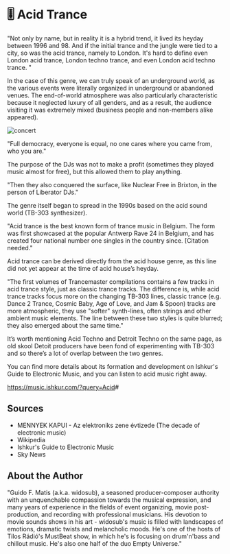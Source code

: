 # 🎚️ Acid Trance

"Not only by name, but in reality it is a hybrid trend, it lived its heyday
between 1996 and 98. And if the initial trance and the jungle were tied to a
city, so was the acid trance, namely to London. It's hard to define even London
acid trance, London techno trance, and even London acid techno trance. "

In the case of this genre, we can truly speak of an underground world, as the
various events were literally organized in underground or abandoned venues. The
end-of-world atmosphere was also particularly characteristic because it
neglected luxury of all genders, and as a result, the audience visiting it was
extremely mixed (business people and non-members alike appeared).

![concert](_static/images/acid-trance/Acid_Trance.jpg)

"Full democracy, everyone is equal, no one cares where you came from, who you
are."

The purpose of the DJs was not to make a profit (sometimes they played music
almost for free), but this allowed them to play anything.

"Then they also conquered the surface, like Nuclear Free in Brixton, in the
person of Liberator DJs."

The genre itself began to spread in the 1990s based on the acid sound world
(TB-303 synthesizer).

"Acid trance is the best known form of trance music in Belgium. The form was
first showcased at the popular Antwerp Rave 24 in Belgium, and has created four
national number one singles in the country since. [Citation needed."

Acid trance can be derived directly from the acid house genre, as this line did
not yet appear at the time of acid house’s heyday.

"The first volumes of Trancemaster compilations contains a few tracks in acid
trance style, just as classic trance tracks. The difference is, while acid
trance tracks focus more on the changing TB-303 lines, classic trance (e.g.
Dance 2 Trance, Cosmic Baby, Age of Love, and Jam & Spoon) tracks are more
atmospheric, they use "softer" synth-lines, often strings and other ambient
music elements. The line between these two styles is quite blurred; they also
emerged about the same time."

It’s worth mentioning Acid Techno and Detroit Techno on the same page, as old
skool Detoit producers have been fond of experimenting with TB-303 and so
there’s a lot of overlap between the two genres.

You can find more details about its formation and development on Ishkur's Guide
to Electronic Music, and you can listen to acid music right away.

<https://music.ishkur.com/?query=Acid>#

## Sources

- MENNYEK KAPUI - Az elektroniks zene évtizede (The decade of electronic music)
- Wikipedia
- Ishkur's Guide to Electronic Music
- Sky News

## About the Author

"Guido F. Matis (a.k.a. widosub), a seasoned producer-composer authority with an
unquenchable compassion towards the musical expression, and many years of
experience in the fields of event organizing, movie post-production, and
recording with professional musicians. His devotion to movie sounds shows in his
art - widosub's music is filled with landscapes of emotions, dramatic twists and
melancholic moods. He's one of the hosts of Tilos Rádió's MustBeat show, in
which he's is focusing on drum'n'bass and chillout music. He's also one half of
the duo Empty Universe."
